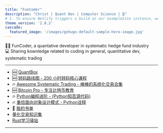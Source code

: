 ```yaml
---
title: "FunCoder"
description: "Christ | Quant Dev | Computer Science | ₿"
# 1. To ensure Netlify triggers a build on our exampleSite instance, we need to change a file in the exampleSite directory.
theme_version: '2.8.2'
cascade:
  featured_image: '/images/gohugo-default-sample-hero-image.jpg'
---
```


👨‍💻 FunCoder, a quantative developer in systematic hedge fund industry    
💻 Sharing kownledge related to coding in general, quantitative dev, systematic trading

---
- :new: [QuantBox](https://quant.funcoder.net/)
- :new: [转码路线图 - 200 小时转码核心课程](https://github.com/wangzhe3224/zhuan-ma)
- :fire: [Awesome Systematic Trading - 棒棒的系统化交易合集](https://github.com/wangzhe3224/awesome-systematic-trading)
- :new: [Bitcoin Pro - 专注比特币教育](https://wangzhe3224.github.io/bitcoin-pro)
- :fire: [Python编程进阶 - (Python知否源代码)](https://github.com/wangzhe3224/Python-zhifou)
- :fire: [重拾面向对象设计模式 - Python诠释](https://github.com/wangzhe3224/Python-zhifou/tree/master/src/design_pattern)
- :construction: [我的书单](https://wangzhe3224.github.io/zhuan-ma/books/)
- [量化交易知识集](https://github.com/wangzhe3224/systematic-trading-knowledge-collection)
- [Rust学习驿站](https://github.com/wangzhe3224/rust-learning)
---